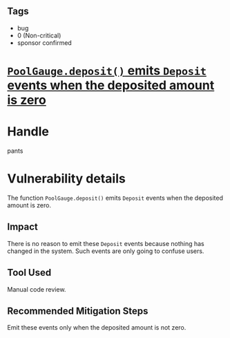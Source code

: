 ## Tags

- bug
- 0 (Non-critical)
- sponsor confirmed

# [`PoolGauge.deposit()` emits `Deposit` events when the deposited amount is zero](https://github.com/code-423n4/2021-11-bootfinance-findings/issues/48) 

# Handle

pants


# Vulnerability details

The function `PoolGauge.deposit()` emits `Deposit` events when the deposited amount is zero.

## Impact
There is no reason to emit these `Deposit` events because nothing has changed in the system. Such events are only going to confuse users.

## Tool Used
Manual code review.

## Recommended Mitigation Steps
Emit these events only when the deposited amount is not zero.

